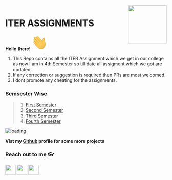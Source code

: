 <img src="https://www.pikpng.com/pngl/b/163-1630185_s-o-a-university-siksha-o-anusandhan-university.png" align="right" width="120" height="120"/>

# ITER ASSIGNMENTS
𝐇𝐞𝐥𝐥𝐨 𝐭𝐡𝐞𝐫𝐞! <img src="https://raw.githubusercontent.com/ABSphreak/ABSphreak/master/gifs/Hi.gif" width="50px">
<ol>
  <li>This Repo contains all the ITER Assignment which we get in our college as now I am in 4th Semester so till date all assigment which we got are updated.</li>
  <li>If any correction or suggestion is required then PRs are most welcomed.</li>
  <li>I dont promote any cheating for the assignments.</li>
</ol>

### Semsester Wise
> 1. [First Semester](https://github.com/SOMNATH0904/ITER-LAB-Assignments/tree/main/1.%20First_Semester)
> 2. [Second Semester](https://github.com/SOMNATH0904/ITER-LAB-Assignments/tree/main/2.%20Second_Semester)
> 3. [Third Semester](https://github.com/SOMNATH0904/ITER-LAB-Assignments/tree/main/3.%20Third_Semester)
> 4. [Fourth Semester](https://github.com/SOMNATH0904/ITER-LAB-Assignments/tree/main/4.%20Fourth_Semester) 

![loading](https://github.githubassets.com/images/spinners/octocat-spinner-64.gif)

<b>Vist my <a href="https://github.com/SOMNATH0904">Github</a> profile for some more projects</b>

### Reach out to me 👓
<a href="https://www.linkedin.com/in/somnath0904/"><img src="https://i.ibb.co/Kx2GSrT/linkedin.png" width="32px" height="32px"></a>
<a href="https://github.com/SOMNATH0904"><img src="https://cdn.iconscout.com/icon/free/png-256/github-108-438008.png" width="32px" height="32px"></a>
<a href="https://twitter.com/SomNath9411"><img src="https://i.ibb.co/kmgQVyW/twitter.png" width="32px" height="32px"></a>
